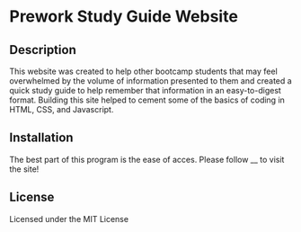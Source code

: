 # Prework Study Guide Website

## Description
This website was created to help other bootcamp students that may feel overwhelmed by the volume of information presented to them and created a quick study guide to help remember that information in an easy-to-digest format. Building this site helped to cement some of the basics of coding in HTML, CSS, and Javascript.

## Installation

The best part of this program is the ease of acces. Please follow __ to visit the site!

## License

Licensed under the MIT License
